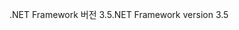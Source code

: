 <span data-ttu-id="fde6f-101">.NET Framework 버전 3.5</span><span class="sxs-lookup"><span data-stu-id="fde6f-101">.NET Framework version 3.5</span></span>